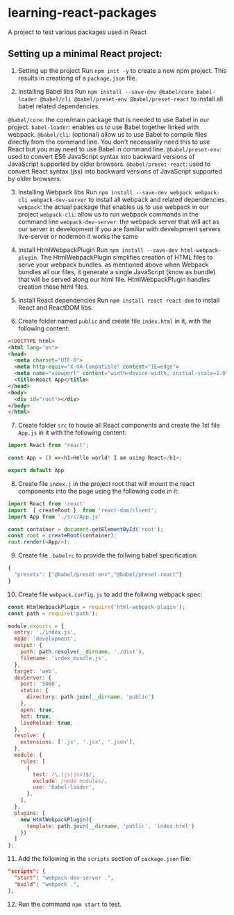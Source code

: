 # learning-react-packages
A project to test various packages used in React

## Setting up a minimal React project:
01. Setting up the project
Run `npm init -y` to create a new npm project. This results in creationg of a `package.json` file.

02. Installing Babel libs
Run `npm install --save-dev @babel/core babel-loader @babel/cli @babel/preset-env @babel/preset-react` to install all babel related dependencies.

`@babel/core`: the core/main package that is needed to use Babel in our project.
`babel-loader`: enables us to use Babel together linked with webpack.
`@babel/cli`: (optional) allow us to use Babel to compile files directly from the command line. You don't necessarily need this to use React but you may need to use Babel in command line.
`@babel/preset-env`: used to convert ES6 JavaScript syntax into backward versions of JavaScript supported by older browsers.
`@babel/preset-react`: used to convert React syntax (jsx) into backward versions of JavaScript supported by older browsers.

03. Installing Webpack libs
Run `npm install --save-dev webpack webpack-cli webpack-dev-server` to install all webpack and related dependencies.
`webpack`: the actual package that enables us to use webpack in our project
`webpack-cli`: allow us to run webpack commands in the command line
`webpack-dev-server`: the webpack server that will act as our server in development if you are familiar with development servers live-server or nodemon it works the same

04. Install HtmlWebpackPlugin
Run `npm install --save-dev html-webpack-plugin`. The HtmlWebpackPlugin simplifies creation of HTML files to serve your webpack bundles. as mentioned above when Webpack bundles all our files, it generate a single JavaScript (know as bundle) that will be served along our html file. HtmlWebpackPlugin handles creation these html files.

05. Install React dependencies
Run `npm install react react-dom` to install React and ReactDOM libs.

06. Create folder named `public` and create file  `index.html` in it, with the following content:
```html
<!DOCTYPE html>
<html lang="en">
<head>
  <meta charset="UTF-8">
  <meta http-equiv="X-UA-Compatible" content="IE=edge">
  <meta name="viewport" content="width=device-width, initial-scale=1.0">
  <title>React App</title>
</head>
<body>
  <div id="root"></div>
</body>
</html>
```

07. Create folder `src` to house all React components and create the 1st file `App.js` in it with the following content:
```js
import React from "react";

const App = () =><h1>Hello world! I am using React</h1>;

export default App
```

08. Create file `index.j` in the project root that will mount the react components into the page using the following code in it:
```js
import React from 'react'
import  { createRoot }  from 'react-dom/client';
import App from './src/App.js'

const container = document.getElementById('root');
const root = createRoot(container);
root.render(<App/>);
```

09. Create file `.babelrc` to provide the follwing babel specification:
```js
{
  "presets": ["@babel/preset-env","@babel/preset-react"]
}
```

10. Create file `webpack.config.js` to add the follwing webpack spec:
```js
const HtmlWebpackPlugin = require('html-webpack-plugin');
const path = require('path');

module.exports = {
  entry: './index.js',
  mode: 'development',
  output: {
    path: path.resolve(__dirname, './dist'),
    filename: 'index_bundle.js',
  },
  target: 'web',
  devServer: {
    port: '5000',
    static: {
      directory: path.join(__dirname, 'public')
    },
    open: true,
    hot: true,
    liveReload: true,
  },
  resolve: {
    extensions: ['.js', '.jsx', '.json'],
  },
  module: {
    rules: [
      {
        test: /\.(js|jsx)$/, 
        exclude: /node_modules/, 
        use: 'babel-loader', 
      },
    ],
  },
  plugins: [
    new HtmlWebpackPlugin({
      template: path.join(__dirname, 'public', 'index.html')
    })
  ]
};
```

11. Add the following in the `scripts` section of `package.json` file:
```json
"scripts": {
  "start": "webpack-dev-server .",
  "build": "webpack .",
},
```

12. Run the command `npm start` to test.